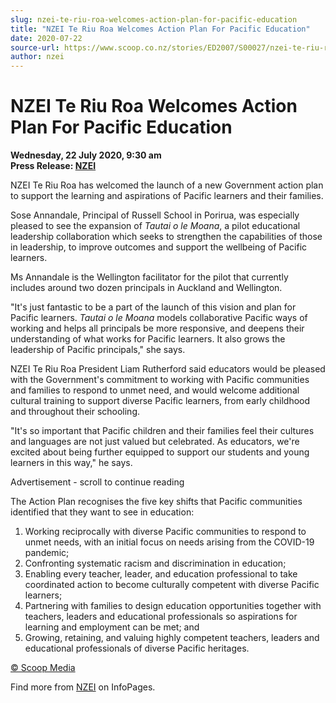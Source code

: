 ```yaml
---
slug: nzei-te-riu-roa-welcomes-action-plan-for-pacific-education
title: "NZEI Te Riu Roa Welcomes Action Plan For Pacific Education"
date: 2020-07-22
source-url: https://www.scoop.co.nz/stories/ED2007/S00027/nzei-te-riu-roa-welcomes-action-plan-for-pacific-education.htm
author: nzei
---
```

NZEI Te Riu Roa Welcomes Action Plan For Pacific Education
==========================================================

**Wednesday, 22 July 2020, 9:30 am**  
**Press Release: [NZEI](https://info.scoop.co.nz/NZEI)**

NZEI Te Riu Roa has welcomed the launch of a new Government action plan to support the learning and aspirations of Pacific learners and their families.

Sose Annandale, Principal of Russell School in Porirua, was especially pleased to see the expansion of _Tautai o le Moana_, a pilot educational leadership collaboration which seeks to strengthen the capabilities of those in leadership, to improve outcomes and support the wellbeing of Pacific learners.

Ms Annandale is the Wellington facilitator for the pilot that currently includes around two dozen principals in Auckland and Wellington.

"It's just fantastic to be a part of the launch of this vision and plan for Pacific learners. _Tautai o le Moana_ models collaborative Pacific ways of working and helps all principals be more responsive, and deepens their understanding of what works for Pacific learners. It also grows the leadership of Pacific principals," she says.

NZEI Te Riu Roa President Liam Rutherford said educators would be pleased with the Government's commitment to working with Pacific communities and families to respond to unmet need, and would welcome additional cultural training to support diverse Pacific learners, from early childhood and throughout their schooling.

"It's so important that Pacific children and their families feel their cultures and languages are not just valued but celebrated. As educators, we're excited about being further equipped to support our students and young learners in this way," he says.

Advertisement - scroll to continue reading





The Action Plan recognises the five key shifts that Pacific communities identified that they want to see in education:

1.  Working reciprocally with diverse Pacific communities to respond to unmet needs, with an initial focus on needs arising from the COVID-19 pandemic;
2.  Confronting systematic racism and discrimination in education;
3.  Enabling every teacher, leader, and education professional to take coordinated action to become culturally competent with diverse Pacific learners;
4.  Partnering with families to design education opportunities together with teachers, leaders and educational professionals so aspirations for learning and employment can be met; and
5.  Growing, retaining, and valuing highly competent teachers, leaders and educational professionals of diverse Pacific heritages.

[© Scoop Media](http://www.scoop.co.nz/about/terms.html)

Find more from [NZEI](https://info.scoop.co.nz/NZEI) on InfoPages.